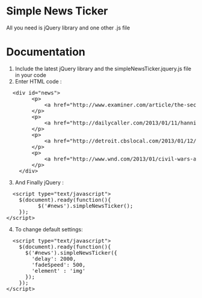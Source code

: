 Simple News Ticker
================
All you need is jQuery library and one other .js file

Documentation
================
1. Include the latest jQuery library and the simpleNewsTicker.jquery.js file in your code
2. Enter HTML code :
<pre>
  &lt;div id="news">
		&lt;p>
			&lt;a href="http://www.examiner.com/article/the-second-war-of-independence-has-been-declared" target="_blank">The Second War of Independence has been declared&lt;/a>
		&lt;/p>
		&lt;p>
			&lt;a href="http://dailycaller.com/2013/01/11/hannity-foresees-states-leaving-union-if-federal-government-continues-radicalized-abusive-pattern-video/" target="_blank">Hannity foresees states leaving union&lt;/a>
		&lt;/p>
		&lt;p>
			&lt;a href="http://detroit.cbslocal.com/2013/01/12/riot-breaks-out-at-housing-assistance-event-in-taylor/" target="_blank">Riot Breaks Out At Housing Assistance Event&lt;/a>
		&lt;/p>
		&lt;p>
			&lt;a href="http://www.wnd.com/2013/01/civil-wars-a-brewin/" target="_blank">CIVIL WAR'S A-BREWIN'&lt;/a>
		&lt;/p>
	&lt;/div>
</pre>
3. And Finally jQuery :
<pre>
  &lt;script type="text/javascript">
    $(document).ready(function(){
		  $('#news').simpleNewsTicker();
	});
&lt;/script>
</pre>

4. To change default settings:
<pre>
  &lt;script type="text/javascript">
    $(document).ready(function(){
  	  $('#news').simpleNewsTicker({
        'delay': 2000,
  		'fadeSpeed': 500,
		'element' : 'img'
      });
	});
&lt;/script>
</pre>
